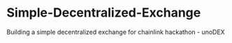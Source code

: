 # Simple-Decentralized-Exchange
Building a simple decentralized exchange for chainlink hackathon - unoDEX

